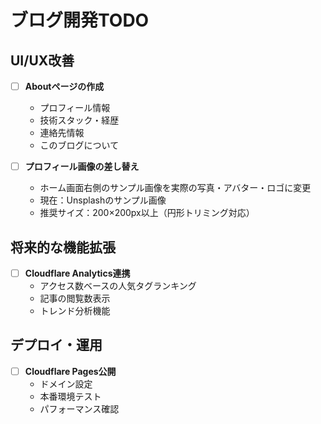 # ブログ開発TODO

## UI/UX改善
- [ ] **Aboutページの作成**
  - プロフィール情報
  - 技術スタック・経歴
  - 連絡先情報
  - このブログについて

- [ ] **プロフィール画像の差し替え**
  - ホーム画面右側のサンプル画像を実際の写真・アバター・ロゴに変更
  - 現在：Unsplashのサンプル画像
  - 推奨サイズ：200×200px以上（円形トリミング対応）

## 将来的な機能拡張
- [ ] **Cloudflare Analytics連携**
  - アクセス数ベースの人気タグランキング
  - 記事の閲覧数表示
  - トレンド分析機能

## デプロイ・運用
- [ ] **Cloudflare Pages公開**
  - ドメイン設定
  - 本番環境テスト
  - パフォーマンス確認